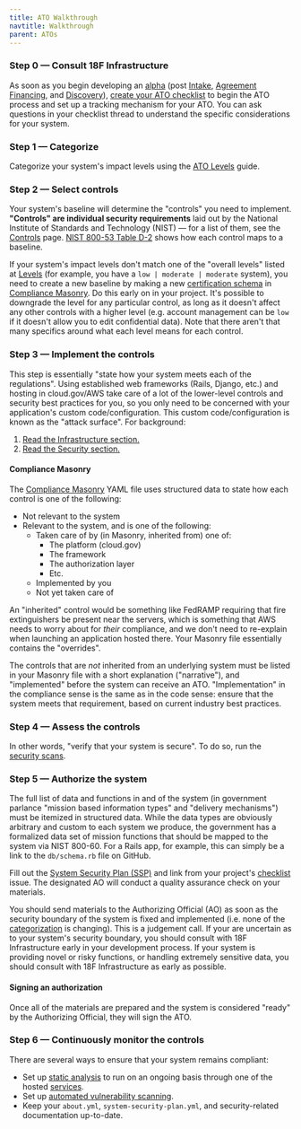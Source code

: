 ```yaml
---
title: ATO Walkthrough
navtitle: Walkthrough
parent: ATOs
---
```


### Step 0 — Consult 18F Infrastructure

As soon as you begin developing an [alpha](https://18f.gsa.gov/dashboard/stages/#alpha) (post [Intake](https://pages.18f.gov/intake/), [Agreement Financing](https://pages.18f.gov/intake/funding-and-iaa/), and [Discovery](https://18f.gsa.gov/dashboard/stages/#discovery)), [create your ATO checklist](../checklist/) to begin the ATO process and set up a tracking mechanism for your ATO. You can ask questions in your checklist thread to understand the specific considerations for your system.

### Step 1 — Categorize

Categorize your system's impact levels using the [ATO Levels](../levels/) guide.

### Step 2 — Select controls

Your system's baseline will determine the "controls" you need to implement. **"Controls" are individual security requirements** laid out by the National Institute of Standards and Technology (NIST) — for a list of them, see the [Controls](../controls/) page. [NIST 800-53 Table D-2](http://nvlpubs.nist.gov/nistpubs/SpecialPublications/NIST.SP.800-53r4.pdf#page=109) shows how each control maps to a baseline.

If your system's impact levels don't match one of the "overall levels" listed  at [Levels](../levels/) (for example, you have a `low | moderate | moderate` system), you need to create a new baseline by making a new [certification schema](https://github.com/opencontrol/schemas#certifications) in [Compliance Masonry](https://github.com/opencontrol/compliance-masonry). Do this early on in your project. It's possible to downgrade the level for any particular control, as long as it doesn't affect any other controls with a higher level (e.g. account management can be `low` if it doesn't allow you to edit confidential data). Note that there aren't that many specifics around what each level means for each control.

### Step 3 — Implement the controls

This step is essentially "state how your system meets each of the regulations". Using established web frameworks (Rails, Django, etc.) and hosting in cloud.gov/AWS take care of a lot of the lower-level controls and security best practices for you, so you only need to be concerned with your application's custom code/configuration. This custom code/configuration is known as the "attack surface". For background:

1. [Read the Infrastructure section.](../../infrastructure/)
1. [Read the Security section.](../../security)

#### Compliance Masonry

The [Compliance Masonry](https://github.com/opencontrol/compliance-masonry) YAML file uses structured data to state how each control is one of the following:

* Not relevant to the system
* Relevant to the system, and is one of the following:
    * Taken care of by (in Masonry, inherited from) one of:
        * The platform (cloud.gov)
        * The framework
        * The authorization layer
        * Etc.
    * Implemented by you
    * Not yet taken care of

An "inherited" control would be something like FedRAMP requiring that fire extinguishers be present near the servers, which is something that AWS needs to worry about for _their_ compliance, and we don't need to re-explain when launching an application hosted there. Your Masonry file essentially contains the "overrides".

The controls that are _not_ inherited from an underlying system must be listed in your Masonry file with a short explanation ("narrative"), and "implemented" before the system can receive an ATO. "Implementation" in the compliance sense is the same as in the code sense: ensure that the system meets that requirement, based on current industry best practices.

### Step 4 — Assess the controls

In other words, "verify that your system is secure". To do so, run the [security scans](../../security/scanning/).

### Step 5 — Authorize the system

The full list of data and functions in and of the system (in government parlance "mission based information types" and "delivery mechanisms") must be itemized in structured data. While the data types are obviously arbitrary and custom to each system we produce, the government has a formalized data set of mission functions that should be mapped to the system via NIST 800-60. For a Rails app, for example, this can simply be a link to the `db/schema.rb` file on GitHub.

Fill out the [System Security Plan (SSP)](../ssp/) and link from your project's [checklist](../checklist/) issue. The designated AO will conduct a quality assurance check on your materials.

You should send materials to the Authorizing Official (AO) as soon as the security boundary of the system is fixed and implemented (i.e. none of the [categorization](../levels) is changing). This is a judgement call. If your are uncertain as to your system's security boundary, you should consult with 18F Infrastructure early in your development process. If your system is providing novel or risky functions, or handling extremely sensitive data, you should consult with 18F Infrastructure as early as possible.

#### Signing an authorization

Once all of the materials are prepared and the system is considered "ready" by the Authorizing Official, they will sign the ATO.

### Step 6 — Continuously monitor the controls

There are several ways to ensure that your system remains compliant:

* Set up [static analysis](../../security/static-analysis/) to run on an ongoing basis through one of the hosted [services](../../security/static-analysis/#services).
* Set up [automated vulnerability scanning](../../security/dynamic-scanning/#automated-scanning).
* Keep your `about.yml`, `system-security-plan.yml`, and security-related documentation up-to-date.
